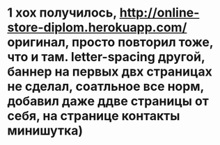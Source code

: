 # 1 хох получилось, http://online-store-diplom.herokuapp.com/ оригинал, просто повторил тоже, что и там. letter-spacing другой, баннер на первых двх страницах не сделал, соатльное все норм, добавил даже ддве страницы от себя, на странице контакты минишутка)
